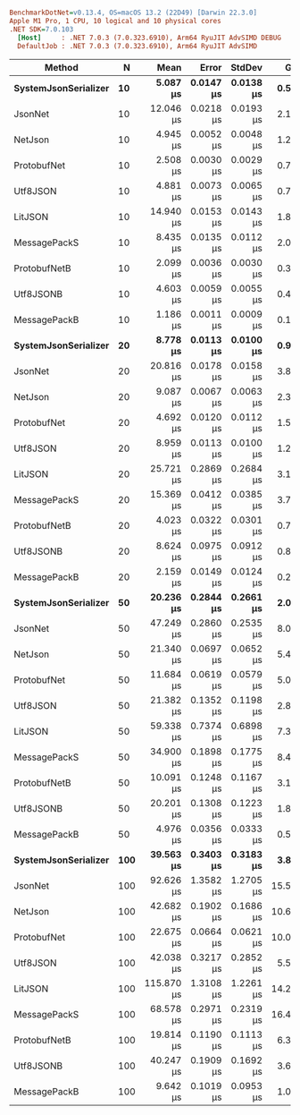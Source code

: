 ``` ini

BenchmarkDotNet=v0.13.4, OS=macOS 13.2 (22D49) [Darwin 22.3.0]
Apple M1 Pro, 1 CPU, 10 logical and 10 physical cores
.NET SDK=7.0.103
  [Host]     : .NET 7.0.3 (7.0.323.6910), Arm64 RyuJIT AdvSIMD DEBUG
  DefaultJob : .NET 7.0.3 (7.0.323.6910), Arm64 RyuJIT AdvSIMD


```
|               Method |   N |       Mean |     Error |    StdDev |    Gen0 |   Gen1 | Allocated |
|--------------------- |---- |-----------:|----------:|----------:|--------:|-------:|----------:|
| **SystemJsonSerializer** |  **10** |   **5.087 μs** | **0.0147 μs** | **0.0138 μs** |  **0.5493** |      **-** |    **3488 B** |
|              JsonNet |  10 |  12.046 μs | 0.0218 μs | 0.0193 μs |  2.1515 | 0.0458 |   13520 B |
|              NetJson |  10 |   4.945 μs | 0.0052 μs | 0.0048 μs |  1.2589 | 0.0076 |    7944 B |
|          ProtobufNet |  10 |   2.508 μs | 0.0030 μs | 0.0029 μs |  0.7248 | 0.0076 |    4568 B |
|             Utf8JSON |  10 |   4.881 μs | 0.0073 μs | 0.0065 μs |  0.7019 | 0.0076 |    4408 B |
|              LitJSON |  10 |  14.940 μs | 0.0153 μs | 0.0143 μs |  1.8005 | 0.0153 |   11304 B |
|         MessagePackS |  10 |   8.435 μs | 0.0135 μs | 0.0112 μs |  2.0294 | 0.0458 |   12776 B |
|         ProtobufNetB |  10 |   2.099 μs | 0.0036 μs | 0.0030 μs |  0.3204 |      - |    2016 B |
|            Utf8JSONB |  10 |   4.603 μs | 0.0059 μs | 0.0055 μs |  0.4501 |      - |    2840 B |
|         MessagePackB |  10 |   1.186 μs | 0.0011 μs | 0.0009 μs |  0.1240 |      - |     784 B |
| **SystemJsonSerializer** |  **20** |   **8.778 μs** | **0.0113 μs** | **0.0100 μs** |  **0.9155** | **0.0153** |    **5784 B** |
|              JsonNet |  20 |  20.816 μs | 0.0178 μs | 0.0158 μs |  3.8147 | 0.1526 |   23968 B |
|              NetJson |  20 |   9.087 μs | 0.0067 μs | 0.0063 μs |  2.3041 | 0.0458 |   14488 B |
|          ProtobufNet |  20 |   4.692 μs | 0.0120 μs | 0.0112 μs |  1.5564 | 0.0229 |    9808 B |
|             Utf8JSON |  20 |   8.959 μs | 0.0113 μs | 0.0100 μs |  1.2360 | 0.0153 |    7824 B |
|              LitJSON |  20 |  25.721 μs | 0.2869 μs | 0.2684 μs |  3.1738 | 0.0610 |   20088 B |
|         MessagePackS |  20 |  15.369 μs | 0.0412 μs | 0.0385 μs |  3.7842 | 0.1221 |   23880 B |
|         ProtobufNetB |  20 |   4.023 μs | 0.0322 μs | 0.0301 μs |  0.7935 | 0.0076 |    5000 B |
|            Utf8JSONB |  20 |   8.624 μs | 0.0975 μs | 0.0912 μs |  0.8087 |      - |    5104 B |
|         MessagePackB |  20 |   2.159 μs | 0.0149 μs | 0.0124 μs |  0.2327 |      - |    1472 B |
| **SystemJsonSerializer** |  **50** |  **20.236 μs** | **0.2844 μs** | **0.2661 μs** |  **2.0142** | **0.0610** |   **12680 B** |
|              JsonNet |  50 |  47.249 μs | 0.2860 μs | 0.2535 μs |  8.0566 | 0.7324 |   50920 B |
|              NetJson |  50 |  21.340 μs | 0.0697 μs | 0.0652 μs |  5.4016 | 0.2136 |   34064 B |
|          ProtobufNet |  50 |  11.684 μs | 0.0619 μs | 0.0579 μs |  5.0659 | 0.2136 |   31920 B |
|             Utf8JSON |  50 |  21.382 μs | 0.1352 μs | 0.1198 μs |  2.8687 | 0.1221 |   18048 B |
|              LitJSON |  50 |  59.338 μs | 0.7374 μs | 0.6898 μs |  7.3853 | 0.3052 |   46384 B |
|         MessagePackS |  50 |  34.900 μs | 0.1898 μs | 0.1775 μs |  8.4229 | 0.7324 |   52928 B |
|         ProtobufNetB |  50 |  10.091 μs | 0.1248 μs | 0.1167 μs |  3.1586 | 0.1221 |   19832 B |
|            Utf8JSONB |  50 |  20.201 μs | 0.1308 μs | 0.1223 μs |  1.8921 | 0.0305 |   11888 B |
|         MessagePackB |  50 |   4.976 μs | 0.0356 μs | 0.0333 μs |  0.5493 |      - |    3448 B |
| **SystemJsonSerializer** | **100** |  **39.563 μs** | **0.3403 μs** | **0.3183 μs** |  **3.8452** | **0.3052** |   **24224 B** |
|              JsonNet | 100 |  92.626 μs | 1.3582 μs | 1.2705 μs | 15.5029 | 2.1973 |   98256 B |
|              NetJson | 100 |  42.682 μs | 0.1902 μs | 0.1686 μs | 10.6201 | 0.8545 |   66744 B |
|          ProtobufNet | 100 |  22.675 μs | 0.0664 μs | 0.0621 μs | 10.0708 | 0.7629 |   63456 B |
|             Utf8JSON | 100 |  42.038 μs | 0.3217 μs | 0.2852 μs |  5.5542 | 0.4272 |   35104 B |
|              LitJSON | 100 | 115.870 μs | 1.3108 μs | 1.2261 μs | 14.2822 | 1.0986 |   90264 B |
|         MessagePackS | 100 |  68.578 μs | 0.2971 μs | 0.2319 μs | 16.4795 | 2.6855 |  103784 B |
|         ProtobufNetB | 100 |  19.814 μs | 0.1190 μs | 0.1113 μs |  6.3477 | 0.2441 |   39960 B |
|            Utf8JSONB | 100 |  40.247 μs | 0.1909 μs | 0.1692 μs |  3.6621 | 0.1221 |   23176 B |
|         MessagePackB | 100 |   9.642 μs | 0.1019 μs | 0.0953 μs |  1.0681 | 0.0153 |    6776 B |
